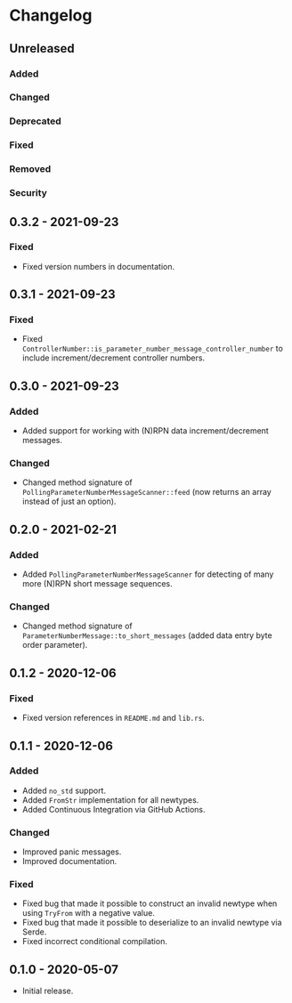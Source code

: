 # Changelog

## Unreleased

### Added

### Changed

### Deprecated

### Fixed

### Removed

### Security

## 0.3.2 - 2021-09-23

### Fixed

- Fixed version numbers in documentation.

## 0.3.1 - 2021-09-23

### Fixed

- Fixed `ControllerNumber::is_parameter_number_message_controller_number` to include increment/decrement 
  controller numbers.

## 0.3.0 - 2021-09-23

### Added

- Added support for working with (N)RPN data increment/decrement messages.

### Changed

- Changed method signature of `PollingParameterNumberMessageScanner::feed` (now returns an
  array instead of just an option).

## 0.2.0 - 2021-02-21

### Added

- Added `PollingParameterNumberMessageScanner` for detecting of many more (N)RPN short message sequences.

### Changed

- Changed method signature of `ParameterNumberMessage::to_short_messages` (added data entry byte order parameter).

## 0.1.2 - 2020-12-06

### Fixed

- Fixed version references in `README.md` and `lib.rs`.

## 0.1.1 - 2020-12-06

### Added
- Added `no_std` support.
- Added `FromStr` implementation for all newtypes.
- Added Continuous Integration via GitHub Actions.

### Changed
- Improved panic messages.
- Improved documentation.

### Fixed
- Fixed bug that made it possible to construct an invalid newtype when using `TryFrom` with a negative value.
- Fixed bug that made it possible to deserialize to an invalid newtype via Serde.
- Fixed incorrect conditional compilation.

## 0.1.0 - 2020-05-07

- Initial release.
